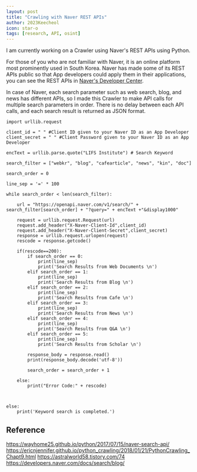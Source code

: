 ```yaml
---
layout: post
title: "Crawling with Naver REST APIs"
author: 2023Keecheol
icon: star-o
tags: [research, API, osint]
---
```


I am currently working on a Crawler using Naver's REST APIs using Python.

For those of you who are not familiar with Naver, it is an online platform most prominently used in South Korea.
Naver has made some of its REST APIs public so that App developers could apply them in their applications, you can see the REST APIs in [Naver's Developer Center](https://developers.naver.com/main/).

In case of Naver, each search parameter such as web search, blog, and news has different APIs, so I made this Crawler to make API calls for multiple search parameters in order. There is no delay between each API calls, and each search result is returned as JSON format.


```
import urllib.request

client_id = " " #Client ID given to your Naver ID as an App Developer
client_secret = " " #Client Password given to your Naver ID as an App Developer

encText = urllib.parse.quote("LIFS Institute") # Search Keyword

search_filter = ["webkr", "blog", "cafearticle", "news", "kin", "doc"]

search_order = 0

line_sep = '=' * 100

while search_order < len(search_filter):

    url = "https://openapi.naver.com/v1/search/" + search_filter[search_order] + "?query=" + encText +"&display1000"

    request = urllib.request.Request(url)
    request.add_header("X-Naver-Client-Id",client_id)
    request.add_header("X-Naver-Client-Secret",client_secret)
    response = urllib.request.urlopen(request)
    rescode = response.getcode()

    if(rescode==200):
        if search_order == 0:
            print(line_sep)
            print('Search Results from Web Documents \n')
        elif search_order == 1:
            print(line_sep)
            print('Search Results from Blog \n')
        elif search_order == 2:
            print(line_sep)
            print('Search Results from Cafe \n')
        elif search_order == 3:
            print(line_sep)
            print('Search Results from News \n')
        elif search_order == 4:
            print(line_sep)
            print('Search Results from Q&A \n')
        elif search_order == 5:
            print(line_sep)
            print('Search Results from Scholar \n')
        
        response_body = response.read()
        print(response_body.decode('utf-8'))
        
        search_order = search_order + 1
            
    else:
        print("Error Code:" + rescode)
    
    

else:
    print('Keyword search is completed.')
```


## Reference
https://wayhome25.github.io/python/2017/07/15/naver-search-api/
https://ericnjennifer.github.io/python_crawling/2018/01/21/PythonCrawling_Chapt9.html
https://astralworld58.tistory.com/74
https://developers.naver.com/docs/search/blog/
